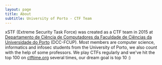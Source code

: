 ```yaml
---
layout: page
title: About
subtitle: University of Porto - CTF Team
---
```


xSTF (Extreme Security Task Force) was created as a CTF team in 2015 at [Departamento de Ciência de Computadores da Faculdade de Ciências da Universidade do Porto](https://sigarra.up.pt/fcup/en/uni_geral.unidade_view?pv_unidade=89) (DCC-FCUP). Most members are computer science, informatics and infosec students from the University of Porto, we also count with the help of some professors. We play CTFs regularly and we've hit the top 100 on [ctftime.org](https://ctftime.org/team/15341) several times, our dream goal is top 10 :)
